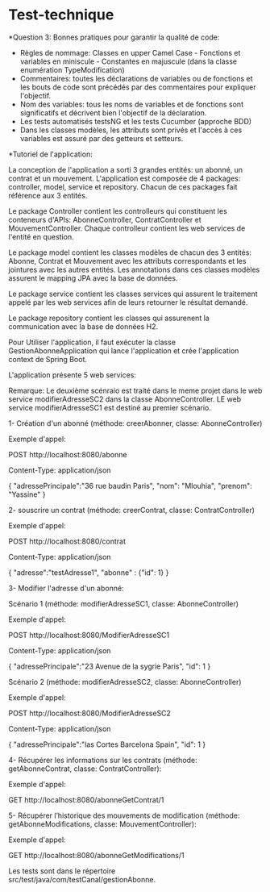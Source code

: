# Test-technique

*Question 3: Bonnes pratiques pour garantir la qualité de code:
- Règles de nommage: Classes en upper Camel Case - Fonctions et variables en miniscule - Constantes en majuscule (dans la classe enumération TypeModification)
- Commentaires: toutes les déclarations de variables ou de fonctions et les bouts de code sont précédés par des commentaires pour expliquer l'objectif.
- Nom des variables: tous les noms de variables et de fonctions sont significatifs et décrivent bien l'objectif de la déclaration.
- Les tests automatisés testsNG et les tests Cucumber (approche BDD)
- Dans les classes modèles, les attributs sont privés et l'accès à ces variables est assuré par des getteurs et setteurs.



*Tutoriel de l'application:

La conception de l'application a sorti 3 grandes entités: un abonné, un contrat et un mouvement.
L'application est composée de 4 packages: controller, model, service et repository. Chacun de ces packages fait référence aux 3 entités. 

Le package Controller contient les controlleurs qui constituent les conteneurs d'APIs: AbonneController, ContratController et  MouvementController. Chaque controlleur contient les web services de l'entité en question.

Le package model contient les classes modèles de chacun des 3 entités: Abonne, Contrat et Mouvement avec les attributs correspondants et les jointures avec les autres entités. Les annotations dans ces classes modèles assurent le mapping JPA avec la base de données.

Le package service contient les classes services qui assurent le traitement appelé par les web services afin de leurs retourner le résultat demandé.

Le package repository contient les classes qui assurenent la communication avec la base de données H2.

Pour Utiliser l'application, il faut exécuter la classe GestionAbonneApplication qui lance l'application et crée l'application context de Spring Boot.

L'application présente 5 web services: 

Remarque: Le deuxième scénraio est traité dans le meme projet dans le web service modifierAdresseSC2 dans la classe AbonneController. LE web service modifierAdresseSC1 est destiné au premier scénario.

1- Création d'un abonné (méthode: creerAbonner, classe: AbonneController)

Exemple d'appel:

POST http://localhost:8080/abonne

Content-Type: application/json

{
  "adressePrincipale":"36 rue baudin Paris",
  "nom": "Mlouhia",
  "prenom": "Yassine"
}

2- souscrire un contrat (méthode: creerContrat, classe: ContratController)

Exemple d'appel:

POST http://localhost:8080/contrat

Content-Type: application/json

{
  "adresse":"testAdresse1",
  "abonne" : {"id": 1}
}

3- Modifier l'adresse d'un abonné: 

Scénario 1 (méthode: modifierAdresseSC1, classe: AbonneController)

Exemple d'appel: 

POST http://localhost:8080/ModifierAdresseSC1

Content-Type: application/json

{
  "adressePrincipale":"23 Avenue de la sygrie Paris",
  "id": 1
}

Scénario 2 (méthode: modifierAdresseSC2, classe: AbonneController)

Exemple d'appel: 

POST http://localhost:8080/ModifierAdresseSC2

Content-Type: application/json

{
  "adressePrincipale":"las Cortes Barcelona Spain",
  "id": 1
}

4- Récupérer les informations sur les contrats (méthode: getAbonneContrat, classe: ContratController):

Exemple d'appel:

GET http://localhost:8080/abonneGetContrat/1

5- Récupérer l’historique des mouvements de modification (méthode: getAbonneModifications, classe: MouvementController):

Exemple d'appel:

GET http://localhost:8080/abonneGetModifications/1




Les tests sont dans le répertoire src/test/java/com/testCanal/gestionAbonne.








